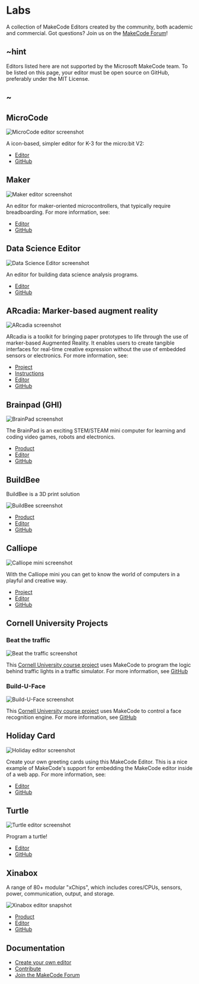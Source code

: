 # Labs

A collection of MakeCode Editors created by the community, both academic and commercial. Got questions? Join us on the [MakeCode Forum](http://forum.makecode.com/)!

## ~hint

Editors listed here are not supported by the Microsoft MakeCode team.
To be listed on this page, your editor must be open source on GitHub,
preferably under the MIT License. 

## ~

## MicroCode

![MicroCode editor screenshot](/static/targets/microcode/screenshot.png)

A icon-based, simpler editor for K-3 for the micro:bit V2:

- [Editor](https://aka.ms/m9)
- [GitHub](https://github.com/microsoft/microcode)

## Maker

![Maker editor screenshot](/static/targets/maker/screenshot.png)

An editor for maker-oriented microcontrollers, that typically require breadboarding. For 
more information, see:

- [Editor](https://maker.makecode.com)
- [GitHub](https://github.com/microsoft/pxt-maker)

## Data Science Editor

![Data Science Editor screenshot](/static/targets/ds/screenshot.png)

An editor for building data science analysis programs.

- [Editor](https://aka.ms/ds)
- [GitHub](https://github.com/microsoft/jacdac-docs)

## ARcadia: Marker-based augment reality

![ARcadia screenshot](/static/targets/ar/screenshot.png)

ARcadia is a toolkit for bringing paper prototypes to life through the use of marker-based Augmented Reality. It enables users to create tangible interfaces for real-time creative expression without the use of embedded sensors or electronics. For more information, see:

- [Project](http://www.playfulcomputation.group/arcadia.html)
- [Instructions](https://laboratoryforplayfulcomputation.github.io/arcadia/docs/about.html)
- [Editor](https://laboratoryforplayfulcomputation.github.io/arcadia/)
- [GitHub](https://github.com/LaboratoryForPlayfulComputation/arcadia)

## Brainpad (GHI)

![BrainPad screenshot](/static/targets/brainpad/brainpad.png)

The BrainPad is an exciting STEM/STEAM mini computer for learning and coding video games, robots and electronics.

- [Product](https://www.brainpad.com/)
- [Editor](https://makecode.brainpad.com/)
- [GitHub](https://github.com/microsoft/pxt-brainpad)

## BuildBee

BuildBee is a 3D print solution

![BuildBee screenshot](/static/targets/buildbee/buildbee.PNG)

- [Product](https://buildbee.com/)
- [Editor](https://makecode.buildbee.com/)
- [GitHub](https://github.com/Buildbee/makecode)

## Calliope

![Calliope mini screenshot](/static/targets/calliope/calliopeEditor.PNG)

With the Calliope mini you can get to know the world of computers in a playful and creative way.

- [Project](https://calliope.cc/)
- [Editor](https://makecode.calliope.cc/)
- [GitHub](https://github.com/microsoft/pxt-calliope)

## Cornell University Projects

### Beat the traffic

![Beat the traffic screenshot](/static/targets/corafic/screenshot.png)

This [Cornell University course project](https://makecode.com/courses/cornellMPS2017)
uses MakeCode to program the logic behind traffic lights in a traffic simulator. For 
more information, see [GitHub](https://github.com/liolop/Coraffic)

### Build-U-Face

![Build-U-Face screenshot](/static/targets/builduface/screenshot.PNG)

This [Cornell University course project](https://makecode.com/courses/cornellMPS2017)
uses MakeCode to control a face recognition engine. For 
more information, see [GitHub](https://github.com/JCSPEC/BuildUFace)

## Holiday Card

![Holiday editor screenshot](/static/targets/holiday/screenshot.png)

Create your own greeting cards using this MakeCode Editor. This is a nice example of
MakeCode's support for embedding the MakeCode editor inside of a web app. For more information, see:

- [Editor](https://samelhusseini.github.io/pxt-holidays/controller.html)
- [GitHub](https://github.com/samelhusseini/pxt-holidays)

## Turtle

![Turtle editor screenshot](/static/targets/turtle/snapshot.png)

Program a turtle!

- [Editor](https://hwestphal.github.io/pxt-turtle/)
- [GitHub](https://github.com/hwestphal/pxt-turtle)

## Xinabox

A range of 80+ modular "xChips", which includes cores/CPUs, sensors, power, communication, output, and storage.

![Xinabox editor snapshot](/static/targets/xinabox/xinabox.PNG)

- [Product](https://xinabox.cc)
- [Editor](https://makecode.xinabox.cc/)
- [GitHub](https://github.com/xinabox/pxt-xinabox)

## Documentation

* [Create your own editor](/target-creation)
* [Contribute](https://github.com/microsoft/pxt)
* [Join the MakeCode Forum](http://forum.makecode.com/)
